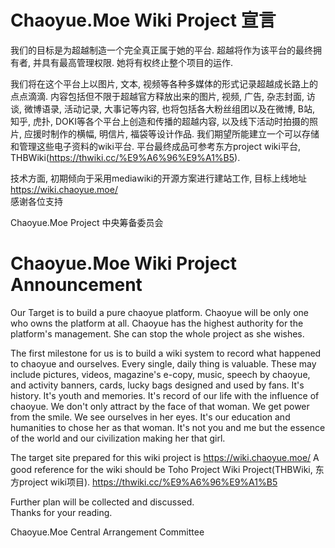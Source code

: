 # Chaoyue.Moe Wiki Project 宣言
我们的目标是为超越制造一个完全真正属于她的平台.
超越将作为该平台的最终拥有者, 并具有最高管理权限. 她将有权终止整个项目的运作.

我们将在这个平台上以图片, 文本, 视频等各种多媒体的形式记录超越成长路上的点点滴滴. 内容包括但不限于超越官方释放出来的图片, 视频, 广告, 杂志封面, 访谈, 微博语录, 活动记录, 大事记等内容, 也将包括各大粉丝组团以及在微博, B站, 知乎, 虎扑, DOKI等各个平台上创造和传播的超越内容, 以及线下活动时拍摄的照片, 应援时制作的横幅, 明信片, 福袋等设计作品. 我们期望所能建立一个可以存储和管理这些电子资料的wiki平台. 
平台最终成品可参考东方project wiki平台, THBWiki(https://thwiki.cc/%E9%A6%96%E9%A1%B5). 

技术方面, 初期倾向于采用mediawiki的开源方案进行建站工作, 目标上线地址 https://wiki.chaoyue.moe/  
感谢各位支持

Chaoyue.Moe Project 中央筹备委员会

# Chaoyue.Moe Wiki Project Announcement
Our Target is to build a pure chaoyue platform.
Chaoyue will be only one who owns the platform at all. Chaoyue has the highest authority for the platform's management. She can stop the whole project as she wishes.

The first milestone for us is to build a wiki system to record what happened to chaoyue and ourselves. Every single, daily thing is valuable. These may include pictures, videos, magazine's e-copy, music, speech by chaoyue, and activity banners, cards, lucky bags designed and used by fans. It's history. It's youth and memories. It's record of our life with the influence of chaoyue. We don't only attract by the face of that woman. We get power from the smile. We see ourselves in her eyes. It's our education and humanities to chose her as that woman. It's not you and me but the essence of the world and our civilization making her that girl.

The target site prepared for this wiki project is https://wiki.chaoyue.moe/ 
A good reference for the wiki should be Toho Project Wiki Project(THBWiki, 东方project wiki项目). https://thwiki.cc/%E9%A6%96%E9%A1%B5

Further plan will be collected and discussed.    
Thanks for your reading.

Chaoyue.Moe Central Arrangement Committee 
